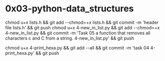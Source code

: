 # 0x03-python-data_structures

chmod u+x lists.h && git add --chmod=+x lists.h && git commit -m 'header file lists.h' && git push
chmod u+x 4-new_in_list.py && git add --chmod=+x 4-new_in_list.py && git commit -m 'Task 05 a function that removes all characters c and C from a string. 4-new_in_list.py' && git push

chmod u+x 4-print_hexa.py && git add --all && git commit -m 'task 04 4-print_hexa.py' && git push
